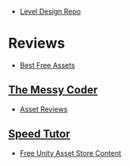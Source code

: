 
* [Level Design Repo](https://github.com/Josiahms/LevelDesignRepo)
# Reviews
* [Best Free Assets](http://www.procedural-worlds.com/blog/best-free-unity-assets-categorised-mega-list/)

## [The Messy Coder](https://www.youtube.com/channel/UCeXJl4hWkgS-wvtvRtS_y2w)
* [Asset Reviews](https://www.youtube.com/watch?v=vtAT3TDmcWY&list=PL2R4tvBs-r1mlUZ1JRVdwhG7__h5AQuXI)
## [Speed Tutor](https://www.youtube.com/user/SpeedTutor/playlists)
* [Free Unity Asset Store Content](https://www.youtube.com/watch?v=jGy4htAuDY4&list=PLb34wPRpZdVdi5i4Kp6NFwusZtHSHfvkN)

